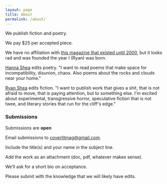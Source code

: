 ```yaml
---
layout: page
title: About
permalink: /about/
---
```

We publish fiction and poetry.

We pay $25 per accepted piece.

We have no affiliation with <a href="https://covermagnyc.com/">this magazine that existed until 2000</a>, but it looks rad and was founded the year I (Ryan) was born.

<a href="https://hanna-shea.com/">Hanna Shea</a> edits poetry. "I want to read poems that make space for incompatibility, disunion, chaos. Also poems about the rocks and clouds near your home."

<a href="https://ryanshea.info">Ryan Shea</a> edits fiction. "I want to publish work that gives a shit, that is not afraid to move, that is paying attention, but to something else. I'm excited about experimental, transgressive horror, speculative fiction that is not twee, and literary stories that run for the cliff's edge."


<h3>Submissions</h3>
Submissions are <b>open</b>

Email submissions to coverlitmag@gmail.com.

Include the title(s) and your name in the subject line.

Add the work as an attachment (doc, pdf, whatever makes sense).

We’ll ask for a short bio on acceptance.

Please submit with the knowledge that we will likely have edits.
